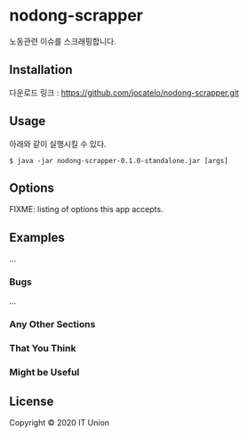 # nodong-scrapper

노동관련 이슈를 스크래핑합니다.

## Installation

다운로드 링크 : https://github.com/jocatelo/nodong-scrapper.git


## Usage

아래와 같이 실행시킬 수 있다.

    $ java -jar nodong-scrapper-0.1.0-standalone.jar [args]

## Options

FIXME: listing of options this app accepts.

## Examples

...

### Bugs

...

### Any Other Sections
### That You Think
### Might be Useful

## License

Copyright © 2020 IT Union
